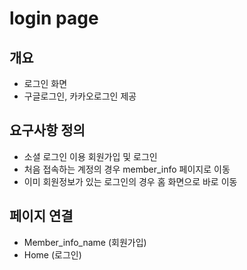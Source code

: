 # login page

## 개요

- 로그인 화면
- 구글로그인, 카카오로그인 제공

## 요구사항 정의

- 소셜 로그인 이용 회원가입 및 로그인
- 처음 접속하는 계정의 경우 member_info 페이지로 이동
- 이미 회원정보가 있는 로그인의 경우 홈 화면으로 바로 이동

## 페이지 연결

- Member_info_name (회원가입)
- Home (로그인)
